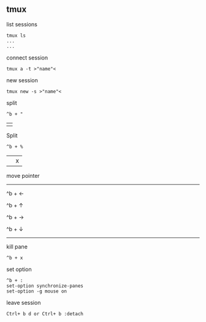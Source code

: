 tmux
---

list sessions
```
tmux ls 
...
...
```

connect session  
```
tmux a -t >"name"<
```

new session 
```
tmux new -s >"name"<
```

split 
```
^b + "
```

|	|
|-------|
|	|

Split
```
^b + %
```
|	|	|
|-------|-------|
||x|



move pointer

______
^b + &#8592;

^b + &#8593;

^b + &#8594;

^b + &#8595;
______


kill pane 
```
^b + x
```

set option 
```
^b + :
set-option synchronize-panes
set-option -g mouse on
```


leave session 
```
Ctrl+ b d or Ctrl+ b :detach
``` 
